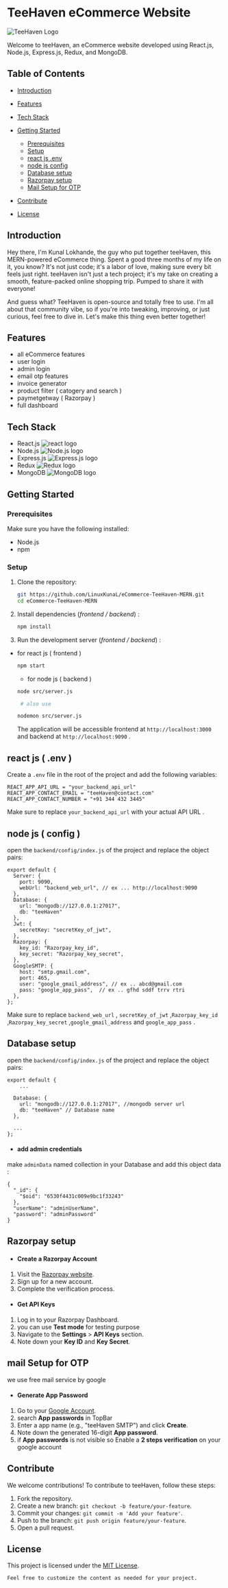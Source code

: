 
# TeeHaven eCommerce Website

![TeeHaven Logo](https://raw.githubusercontent.com/LinuxKunaL/eCommerce-TeeHaven-MERN/eb0b4dde00a54a0b86fd6c049bcb2652a4960970/frontend/src/assets/svg/logo.svg)

Welcome to teeHaven, an eCommerce website developed using React.js, Node.js, Express.js, Redux, and MongoDB.


## Table of Contents

- [Introduction](#introduction)
- [Features](#features)
- [Tech Stack](#tech-stack)
- [Getting Started](#getting-started)
  - [Prerequisites](#prerequisites)
  - [Setup](#setup)
  - [react js .env](#react-js-(.env))
  - [node js config](#node-js-(config))
  - [Database setup](#database-setup)
  - [Razorpay setup](#razorpay-setup)
  - [Mail Setup for OTP](#mail-setup-for-otp)

- [Contribute](#contribute)
- [License](#license)

## Introduction

Hey there, I'm Kunal Lokhande, the guy who put together teeHaven, this MERN-powered eCommerce thing. Spent a good three months of my life on it, you know? It's not just code; it's a labor of love, making sure every bit feels just right. teeHaven isn't just a tech project; it's my take on creating a smooth, feature-packed online shopping trip. Pumped to share it with everyone!

And guess what? TeeHaven is open-source and totally free to use. I'm all about that community vibe, so if you're into tweaking, improving, or just curious, feel free to dive in. Let's make this thing even better together!

## Features

- all eCommerce features
- user login
- admin login
- email otp features
- invoice generator 
- product filter ( catogery and search )
- paymetgetway ( Razorpay )
- full dashboard

## Tech Stack

- React.js ![react logo](https://skillicons.dev/icons?i=react)
- Node.js ![Node.js logo](https://skillicons.dev/icons?i=nodejs)
- Express.js ![Express.js logo](https://skillicons.dev/icons?i=expressjs)
- Redux ![Redux logo](https://skillicons.dev/icons?i=redux)
- MongoDB ![MongoDB logo](https://skillicons.dev/icons?i=mongo)

## Getting Started

### Prerequisites

Make sure you have the following installed:

- Node.js
- npm

### Setup

1. Clone the repository:

   ```bash
   git https://github.com/LinuxKunaL/eCommerce-TeeHaven-MERN.git
   cd eCommerce-TeeHaven-MERN
   ```

2. Install dependencies (*frontend / backend*) : 

   ```bash
   npm install
   ```

3. Run the development server (*frontend / backend*) : 
 
 - for react js ( frontend ) 
   ```bash
   npm start

   ```
    - for node js ( backend ) 
   ```bash
   node src/server.js

    # also use

   nodemon src/server.js

   ```

   The application will be accessible frontend at `http://localhost:3000` and backend at `http://localhost:9090` .

## react js ( .env )

Create a `.env` file in the root of the project and add the following variables:

```
REACT_APP_API_URL = "your_backend_api_url"
REACT_APP_CONTACT_EMAIL = "teeHaven@contact.com"
REACT_APP_CONTACT_NUMBER = "+91 344 432 3445"
```

Make sure to replace `your_backend_api_url` with your actual API URL .

## node js ( config )

open the ` backend/config/index.js ` of the project and replace the object pairs:

```
export default {
  Server: {
    port: 9090,
    webUrl: "backend_web_url", // ex ... http://localhost:9090
  },
  Database: {
    url: "mongodb://127.0.0.1:27017", 
    db: "teeHaven"
  },
  Jwt: {
    secretKey: "secretKey_of_jwt",
  },
  Razorpay: {
    key_id: "Razorpay_key_id",
    key_secret: "Razorpay_key_secret",
  },
  GoogleSMTP: {
    host: "smtp.gmail.com",
    port: 465,
    user: "google_gmail_address", // ex .. abcd@gmail.com
    pass: "google_app_pass",  // ex .. gfhd sddf trrv rtri
  },
};

```

Make sure to replace `backend_web_url` , `secretKey_of_jwt` ,`Razorpay_key_id` ,`Razorpay_key_secret` ,`google_gmail_address` and `google_app_pass` .

## Database setup

open the ` backend/config/index.js ` of the project and replace the object pairs:

```
export default {
    ...

  Database: {
    url: "mongodb://127.0.0.1:27017", //mongodb server url
    db: "teeHaven" // Database name
  },

  ...
};

``` 
- #### add admin credentials  

make  `adminData` named collection in your Database and add this object data : 

```
{
  "_id": {
    "$oid": "6530f4431c009e9bc1f33243"
  },
  "userName": "adminUserName",
  "password": "adminPassword"
}

```
## Razorpay setup

- #### Create a Razorpay Account

1. Visit the [Razorpay website](https://razorpay.com/).
2. Sign up for a new account.
3. Complete the verification process.

- #### Get API Keys

1. Log in to your Razorpay Dashboard.
2. you can use **Test mode** for testing purpose
3. Navigate to the **Settings** > **API Keys** section.
4. Note down your **Key ID** and **Key Secret**.


## mail Setup for OTP 

we use free mail service by google

- #### Generate App Password

1. Go to your [Google Account](https://myaccount.google.com/).
2. search **App passwords** in TopBar
3. Enter a app name (e.g., "teeHaven SMTP") and click **Create**.
4. Note down the generated 16-digit **App password**.
5. if **App passwords** is not visible so Enable a **2 steps verification** on your google account

## Contribute

We welcome contributions! To contribute to teeHaven, follow these steps:

1. Fork the repository.
2. Create a new branch: `git checkout -b feature/your-feature`.
3. Commit your changes: `git commit -m 'Add your feature'`.
4. Push to the branch: `git push origin feature/your-feature`.
5. Open a pull request.

## License

This project is licensed under the [MIT License](LICENSE).
```
Feel free to customize the content as needed for your project.

